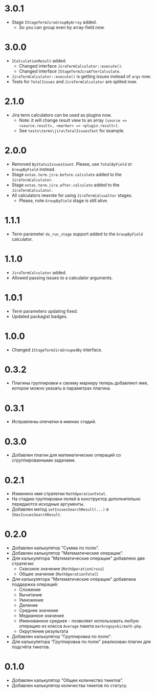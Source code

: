 # 3.0.1

- Stage `IStageTermJiraGroupByArray` added.
  - So you can group even by array-field now.

# 3.0.0

- `ICalculationResult` added.
  - Changed interface `JiraTermCalculator::execute()`.
  - Changed interface `IStageTermJiraAfterCalculate`.
-  `JiraTermCalculator::execute()` is getting issues instead of `args` now.
- Tests for `TotalIssues` and `JiraTermCalculator` are splited now.

# 2.1.0

- Jira term calculators can be used as plugins now.
  - Note: it will change result view to an array `[source => <source.result>, <marker> => <plugin.result>]`.
  - See `tests\terms\jira\TotalIssuesTest` for example.

# 2.0.0

- Removed `ByStatusIssuesCount`. Please, use `TotalByField` or `GroupByField` instead.
- Stage `extas.term.jira.before.calculate` added to the `JiraTermCalculator`.
- Stage `extas.term.jira.after.calculate` added to the `JiraTermCalculator`.
- All calculators rewrote for using `JiraTermCalcualtor` stages.
  - Please, note `GroupByField` stage is still alive.

# 1.1.1

- Term parameter `do_run_stage` support added to the `GroupByField` calculator.

# 1.1.0

- `JiraTermCalculator` added.
- Allowed passing issues to a calculator arguments.

# 1.0.1

- Term parameters updating fixed.
- Updated packagist badges.

# 1.0.0

- Changed `IStageTermJiraGroupedBy` interface.

# 0.3.2

- Плагины группировки к своему маркеру теперь добавляют имя, которое можно указать в параметрах плагина.

# 0.3.1

- Исправлены опечатки в именах стадий.

# 0.3.0

- Добавлен плагин для математических операций со сгруппированными задачами.

# 0.2.1

- Изменено имя стратегии `MathOperationTotal`.
- На стадию группировки полей в конструктор дополнительно передаются исходные аргументы.
- Добавлен метод `setIssuesSearchResult(...)` в `IHasIssuesSearchResult`.

# 0.2.0

- Добавлен калькулятор "Сумма по полю".
- Добавлен калькулятор "Математические операции".
- Для калькулятора "Математические операции" добавлено две стратегии:
  - Сквозное значение (`MathOperationCross`)
  - Общее значение (`MathOperationTotal`)
- Для калькулятора "Математические операции" добавлена поддержка операций:
  - Сложение
  - Вычитание
  - Умножение
  - Деление
  - Среднее значение
  - Медианное значение
  - Именованное среднее - позволяет использовать любую операцию из класса `Average` пакета `markrogoyski/math-php`.
  - Округление результата
- Добавлен калькулятор "Группировка по полю".
- Для калькулятора "Группировка по полю" реализован плагин для подсчёта тикетов.

# 0.1.0

- Добавлен калькулятор "Общее количество тикетов".
- Добавлен калькулятор количества тикетов по статусу.